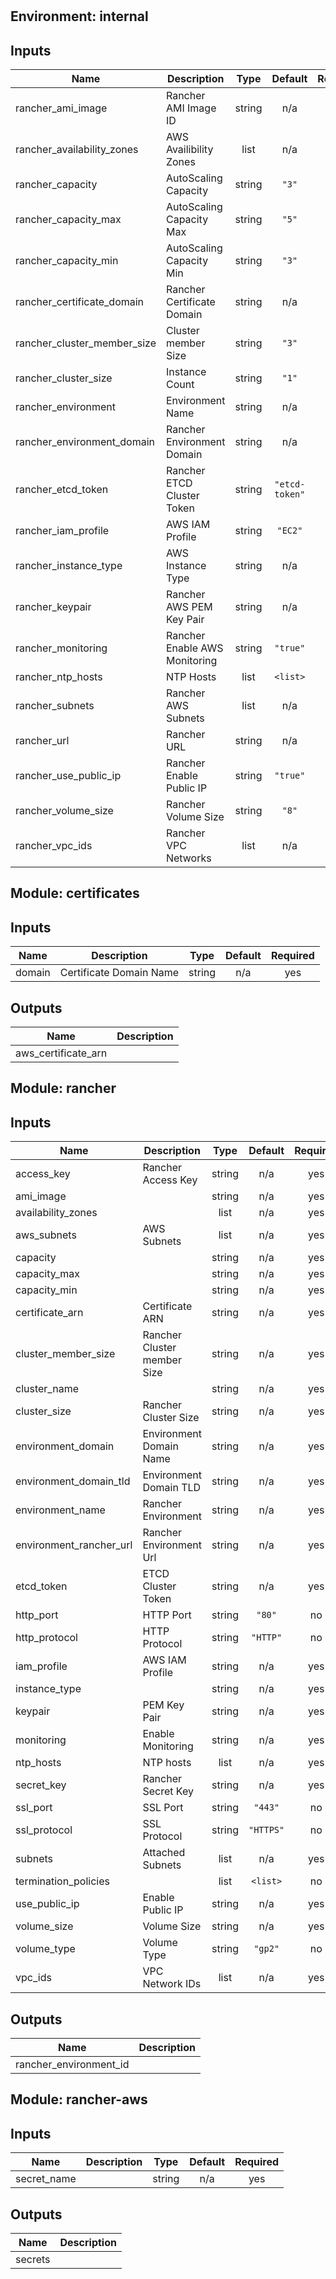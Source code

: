 #
## Environment: internal
## Inputs

| Name | Description | Type | Default | Required |
|------|-------------|:----:|:-----:|:-----:|
| rancher\_ami\_image | Rancher AMI Image ID | string | n/a | yes |
| rancher\_availability\_zones | AWS Availibility Zones | list | n/a | yes |
| rancher\_capacity | AutoScaling Capacity | string | `"3"` | no |
| rancher\_capacity\_max | AutoScaling Capacity Max | string | `"5"` | no |
| rancher\_capacity\_min | AutoScaling Capacity Min | string | `"3"` | no |
| rancher\_certificate\_domain | Rancher Certificate Domain | string | n/a | yes |
| rancher\_cluster\_member\_size | Cluster member Size | string | `"3"` | no |
| rancher\_cluster\_size | Instance Count | string | `"1"` | no |
| rancher\_environment | Environment Name | string | n/a | yes |
| rancher\_environment\_domain | Rancher Environment Domain | string | n/a | yes |
| rancher\_etcd\_token | Rancher ETCD Cluster Token | string | `"etcd-token"` | no |
| rancher\_iam\_profile | AWS IAM Profile | string | `"EC2"` | no |
| rancher\_instance\_type | AWS Instance Type | string | n/a | yes |
| rancher\_keypair | Rancher AWS PEM Key Pair | string | n/a | yes |
| rancher\_monitoring | Rancher Enable AWS Monitoring | string | `"true"` | no |
| rancher\_ntp\_hosts | NTP Hosts | list | `<list>` | no |
| rancher\_subnets | Rancher AWS Subnets | list | n/a | yes |
| rancher\_url | Rancher URL | string | n/a | yes |
| rancher\_use\_public\_ip | Rancher Enable Public IP | string | `"true"` | no |
| rancher\_volume\_size | Rancher Volume Size | string | `"8"` | no |
| rancher\_vpc\_ids | Rancher VPC Networks | list | n/a | yes |

## Module: certificates
## Inputs

| Name | Description | Type | Default | Required |
|------|-------------|:----:|:-----:|:-----:|
| domain | Certificate Domain Name | string | n/a | yes |

## Outputs

| Name | Description |
|------|-------------|
| aws\_certificate\_arn |  |

## Module: rancher
## Inputs

| Name | Description | Type | Default | Required |
|------|-------------|:----:|:-----:|:-----:|
| access\_key | Rancher Access Key | string | n/a | yes |
| ami\_image |  | string | n/a | yes |
| availability\_zones |  | list | n/a | yes |
| aws\_subnets | AWS Subnets | list | n/a | yes |
| capacity |  | string | n/a | yes |
| capacity\_max |  | string | n/a | yes |
| capacity\_min |  | string | n/a | yes |
| certificate\_arn | Certificate ARN | string | n/a | yes |
| cluster\_member\_size | Rancher Cluster member Size | string | n/a | yes |
| cluster\_name |  | string | n/a | yes |
| cluster\_size | Rancher Cluster Size | string | n/a | yes |
| environment\_domain | Environment Domain Name | string | n/a | yes |
| environment\_domain\_tld | Environment Domain TLD | string | n/a | yes |
| environment\_name | Rancher Environment | string | n/a | yes |
| environment\_rancher\_url | Rancher Environment Url | string | n/a | yes |
| etcd\_token | ETCD Cluster Token | string | n/a | yes |
| http\_port | HTTP Port | string | `"80"` | no |
| http\_protocol | HTTP Protocol | string | `"HTTP"` | no |
| iam\_profile | AWS IAM Profile | string | n/a | yes |
| instance\_type |  | string | n/a | yes |
| keypair | PEM Key Pair | string | n/a | yes |
| monitoring | Enable Monitoring | string | n/a | yes |
| ntp\_hosts | NTP hosts | list | n/a | yes |
| secret\_key | Rancher Secret Key | string | n/a | yes |
| ssl\_port | SSL Port | string | `"443"` | no |
| ssl\_protocol | SSL Protocol | string | `"HTTPS"` | no |
| subnets | Attached Subnets | list | n/a | yes |
| termination\_policies |  | list | `<list>` | no |
| use\_public\_ip | Enable Public IP | string | n/a | yes |
| volume\_size | Volume Size | string | n/a | yes |
| volume\_type | Volume Type | string | `"gp2"` | no |
| vpc\_ids | VPC Network IDs | list | n/a | yes |

## Outputs

| Name | Description |
|------|-------------|
| rancher\_environment\_id |  |

## Module: rancher-aws
## Inputs

| Name | Description | Type | Default | Required |
|------|-------------|:----:|:-----:|:-----:|
| secret\_name |  | string | n/a | yes |

## Outputs

| Name | Description |
|------|-------------|
| secrets |  |

